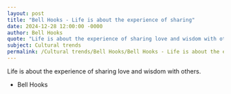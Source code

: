 ```yaml
---
layout: post
title: "Bell Hooks - Life is about the experience of sharing"
date: 2024-12-28 12:00:00 -0000
author: Bell Hooks
quote: "Life is about the experience of sharing love and wisdom with others."
subject: Cultural trends
permalink: /Cultural trends/Bell Hooks/Bell Hooks - Life is about the experience of sharing
---
```


Life is about the experience of sharing love and wisdom with others.

- Bell Hooks
